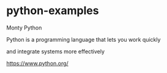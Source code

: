 # python-examples
Monty Python

Python is a programming language that lets you work quickly

and integrate systems more effectively

https://www.python.org/